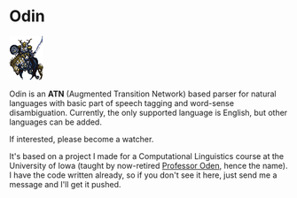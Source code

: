 Odin
====

![Odin Esper from Final Fantasy VI](https://github.com/benjaminoakes/odin/raw/master/images/odin-ff6.gif)

Odin is an **ATN** (Augmented Transition Network) based parser for natural languages with basic part of speech tagging and word-sense disambiguation. Currently, the only supported language is English, but other languages can be added.

If interested, please become a watcher.

It's based on a project I made for a Computational Linguistics course at the University of Iowa (taught by now-retired [Professor Oden][oden], hence the name).  I have the code written already, so if you don't see it here, just send me a message and I'll get it pushed.

  [oden]: http://cs.uiowa.edu/~oden
